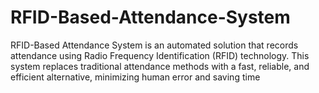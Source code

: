 # RFID-Based-Attendance-System
RFID-Based Attendance System is an automated solution that records attendance using Radio Frequency Identification (RFID) technology. This system replaces traditional attendance methods with a fast, reliable, and efficient alternative, minimizing human error and saving time
